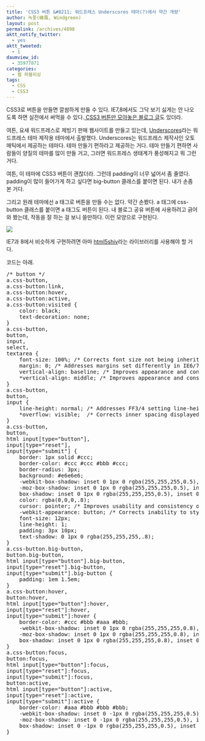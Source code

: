 ```yaml
---
title: 'CSS3 버튼 &#8211; 워드프레스 Underscores 테마(?)에서 약간 개량'
author: 녹풍(綠風, Windgreen)
layout: post
permalink: /archives/4898
aktt_notify_twitter:
  - yes
aktt_tweeted:
  - 1
daumview_id:
  - 35977871
categories:
  - 웹 퍼블리싱
tags:
  - CSS
  - CSS3
---
```

CSS3로 버튼을 만들면 깔쌈하게 만들 수 있다. IE7,8에서도 그닥 보기 싫게는 안 나오도록 하면 실전에서 써먹을 수 있다.[ CSS3 버튼만 모아놓은 블로그 글][1]도 있더라.

여튼, 요새 워드프레스로 제빙기 판매 웹사이트를 만들고 있는데, [Underscores][2]라는 워드프레스 테마 제작용 테마에서 출발했다. Underscores는 워드프레스 제작사인 오토매틱에서 제공하는 테마다. 테마 만들기 편하라고 제공하는 거다. 테마 만들기 편하면 사람들이 양질의 테마를 많이 만들 거고, 그러면 워드프레스 생태계가 풍성해지고 뭐 그런 거다.

여튼, 이 테마에 CSS3 버튼이 괜찮더라. 그런데 padding이 너무 넓어서 좀 줄였다. padding이 많이 들어가게 하고 싶다면 big-button 클래스를 붙이면 된다. 내가 손좀 본 거다.

그리고 원래 테마에선 a 태그로 버튼을 만들 수는 없다. 약간 손봤다. a 태그에 css-button 클래스를 붙이면 a 태그도 버튼이 된다. 내 블로그 공유 버튼에 사용하려고 긁어와 봤는데, 작동을 잘 하는 걸 보니 쓸만하다. 이런 모양으로 구현된다.

![][3]

IE7과 8에서 비슷하게 구현하려면 아마 [html5shiv][4]라는 라이브러리를 사용해야 할 거다.

코드는 아래.

<pre class="brush: css; gutter: true; first-line: 1">/* button */
a.css-button,
a.css-button:link,
a.css-button:hover,
a.css-button:active,
a.css-button:visited {
	color: black;
	text-decoration: none;
}
a.css-button,
button,
input,
select,
textarea {
	font-size: 100%; /* Corrects font size not being inherited in all browsers */
	margin: 0; /* Addresses margins set differently in IE6/7, F3/4, S5, Chrome */
	vertical-align: baseline; /* Improves appearance and consistency in all browsers */
	*vertical-align: middle; /* Improves appearance and consistency in all browsers */
}
a.css-button,
button,
input {
	line-height: normal; /* Addresses FF3/4 setting line-height using !important in the UA stylesheet */
	*overflow: visible;  /* Corrects inner spacing displayed oddly in IE6/7 */
}
a.css-button,
button,
html input[type="button"],
input[type="reset"],
input[type="submit"] {
	border: 1px solid #ccc;
	border-color: #ccc #ccc #bbb #ccc;
	border-radius: 3px;
	background: #e6e6e6;
	-webkit-box-shadow: inset 0 1px 0 rgba(255,255,255,0.5), inset 0 15px 17px rgba(255,255,255,0.5), inset 0 -5px 12px rgba(0,0,0,0.05);
	-moz-box-shadow: inset 0 1px 0 rgba(255,255,255,0.5), inset 0 15px 17px rgba(255,255,255,0.5), inset 0 -5px 12px rgba(0,0,0,0.05);
	box-shadow: inset 0 1px 0 rgba(255,255,255,0.5), inset 0 15px 17px rgba(255,255,255,0.5), inset 0 -5px 12px rgba(0,0,0,0.05);
	color: rgba(0,0,0,.8);
	cursor: pointer; /* Improves usability and consistency of cursor style between image-type &#039;input&#039; and others */
	-webkit-appearance: button; /* Corrects inability to style clickable &#039;input&#039; types in iOS */
	font-size: 12px;
	line-height: 1;
	padding: 3px 10px;
	text-shadow: 0 1px 0 rgba(255,255,255,.8);
}
a.css-button.big-button,
button.big-button,
html input[type="button"].big-button,
input[type="reset"].big-button,
input[type="submit"].big-button {
	padding: 1em 1.5em;
}
a.css-button:hover,
button:hover,
html input[type="button"]:hover,
input[type="reset"]:hover,
input[type="submit"]:hover {
	border-color: #ccc #bbb #aaa #bbb;
	-webkit-box-shadow: inset 0 1px 0 rgba(255,255,255,0.8), inset 0 15px 17px rgba(255,255,255,0.8), inset 0 -5px 12px rgba(0,0,0,0.02);
	-moz-box-shadow: inset 0 1px 0 rgba(255,255,255,0.8), inset 0 15px 17px rgba(255,255,255,0.8), inset 0 -5px 12px rgba(0,0,0,0.02);
	box-shadow: inset 0 1px 0 rgba(255,255,255,0.8), inset 0 15px 17px rgba(255,255,255,0.8), inset 0 -5px 12px rgba(0,0,0,0.02);
}
a.css-button:focus,
button:focus,
html input[type="button"]:focus,
input[type="reset"]:focus,
input[type="submit"]:focus,
button:active,
html input[type="button"]:active,
input[type="reset"]:active,
input[type="submit"]:active {
	border-color: #aaa #bbb #bbb #bbb;
	-webkit-box-shadow: inset 0 -1px 0 rgba(255,255,255,0.5), inset 0 2px 5px rgba(0,0,0,0.15);
	-moz-box-shadow: inset 0 -1px 0 rgba(255,255,255,0.5), inset 0 2px 5px rgba(0,0,0,0.15);
	box-shadow: inset 0 -1px 0 rgba(255,255,255,0.5), inset 0 2px 5px rgba(0,0,0,0.15);
}</pre>

 [1]: http://zoomzum.com/10-latest-css3-buttons-with-source-code/ "10 Latest CSS3 Buttons With Source Code"
 [2]: http://underscores.me/ "Underscores | A Starter Theme for WordPress"
 [3]: http://dl.dropbox.com/u/15546257/blog/mytory/underscores-css3-button.png
 [4]: https://github.com/aFarkas/html5shiv